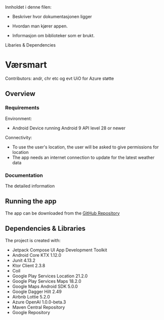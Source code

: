 Innholdet i denne filen:

- Beskriver hvor dokumentasjonen ligger 

- Hvordan man kjører appen. 

- Informasjon om biblioteker som er brukt.

Libaries & Dependencies

# Værsmart

Contributors: andr, chr etc og evt UiO for Azure støtte

## Overview

### Requirements

Environment:

- Android Device running Android 9 API level 28 or newer

Connectivity:

- To use the user's location, the user will be asked to give permissions for location
- The app needs an internet connection to update for the latest weather data

### Documentation

The detailed information

## Running the app

The app can be downloaded from the [GitHub Repository](https://github.uio.no/IN2000-V24/team-13)


## Dependencies & Libraries

The project is created with:

- Jetpack Compose UI App Development Toolkit
- Android Core KTX 1.12.0
- Junit 4.13.2
- Ktor Client 2.3.8
- Coil
- Google Play Services Location 21.2.0
- Google Play Services Maps 18.2.0
- Google Maps Android SDK 5.0.0
- Google Dagger Hilt 2.49
- Airbnb Lottie 5.2.0
- Azure OpenAI 1.0.0-beta.3
- Maven Central Repository
- Google Repository